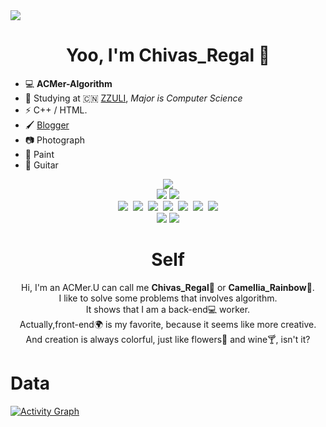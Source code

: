 <img src = 'https://s2.loli.net/2021/12/12/SLq1DYXb2QpONgR.png' />  
<h1 align="center"><b> Yoo, I'm Chivas_Regal 👋 </b></h1>


- 💻 **ACMer-Algorithm**
- 📖 Studying at 🇨🇳 [ZZULI](http://www.zzuli.edu.cn/), _Major is Computer Science_
- ⚡ C++ / HTML.
- 🖌️ [Blogger](https://www.chivas-regal.top)
- 📷 Photograph 
- 🎨 Paint
- 🎸 Guitar

<p align="center"><img src="https://img.shields.io/badge/-Algorithms-29beb0?style=for-the-badge&logo=thealgorithms&labelColor=ffffff&color=#01BCB4"><br>
  <img src="https://img.shields.io/badge/ACM-math-red">&nbsp;<img src="https://img.shields.io/badge/ACM-graph-orange"><br>
  <img src="https://img.shields.io/badge/-C++-29beb0?style=flat&logo=cplusplus&labelColor=000000&color=004488">&nbsp;
  <img src="https://img.shields.io/badge/-Java-29beb0?style=flat&logo=java&labelColor=000000&color=F16578">&nbsp;
  <img src="https://img.shields.io/badge/-Vue.js-29beb0?style=flat&logo=vue.js&labelColor=ffffff&color=4FC08D">&nbsp;
  <img src="https://img.shields.io/badge/-HTML5-29beb0?style=flat&logo=HTML5&labelColor=ffffff&color=E34F27">&nbsp;
  <img src="https://img.shields.io/badge/-CSS3-29beb0?style=flat&logo=CSS3&labelColor=000000&color=E3D91A">&nbsp;
  <img src="https://img.shields.io/badge/-LaTeX-29beb0?style=flat&logo=latex&labelColor=000000&color=99D5E3">&nbsp;
  <img src="https://img.shields.io/badge/-JavaScript-29beb0?style=flat&logo=JavaScript&labelColor=ffffff&color=F7DF1E"><br>
  <img src="https://badgen.net/github/checks/node-formidable/node-formidable/master/macos">&nbsp;<img src="https://badgen.net/github/checks/node-formidable/node-formidable/master/linux"><br>
</p>

<h1 align="center"> Self</h1>
<p align="center">
Hi, I'm an ACMer.U can call me <b>Chivas_Regal🍺</b> or <b>Camellia_Rainbow🌈</b>.  <br>
I like to solve some problems that involves algorithm.  <br>
It shows that I am a back-end💻 worker.  <br>
Actually,front-end🌍 is my favorite, because it seems like more creative.<br>
And creation is always colorful, just like flowers💐 and wine🍸, isn't it?</p>

# Data
[![Activity Graph](https://activity-graph.herokuapp.com/graph?username=Chivas-Regal&theme=xcode)](https://github.com/ashutosh00710/github-readme-activity-graph)
